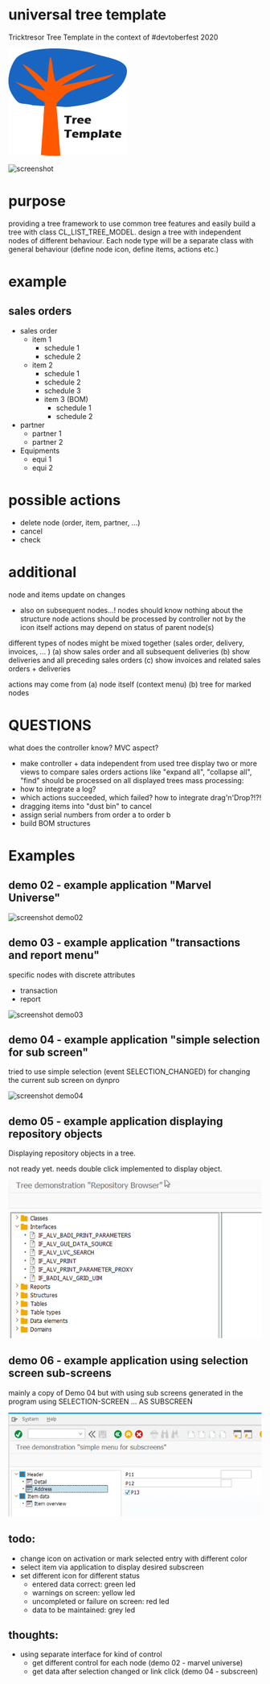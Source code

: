 # universal tree template
Tricktresor Tree Template in the context of #devtoberfest 2020

![logo](https://github.com/tricktresor/tree_template/blob/master/img/tree-template-logo-small-01.png)

![screenshot](https://github.com/tricktresor/tree_template/blob/master/img/SNAG-00721.png)

# purpose
providing a tree framework to use common tree features and easily build a tree with class CL_LIST_TREE_MODEL.
design a tree with independent nodes of different behaviour.
Each node type will be a separate class with general behaviour (define node icon, define items, actions etc.)

# example
## sales orders

 - sales order
   - item 1
     - schedule 1
     - schedule 2
   - item 2
     - schedule 1
     - schedule 2
     - schedule 3
     - item 3 (BOM)
       - schedule 1
       - schedule 2
  - partner
    - partner 1
    - partner 2
  - Equipments
    - equi 1
    - equi 2

# possible actions
 - delete node (order, item, partner, ...)
 - cancel
 - check

# additional
 node and items update on changes
 - also on subsequent nodes...!
 nodes should know nothing about the structure
 node actions should be processed by controller not by the icon itself
 actions may depend on status of parent node(s)

 different types of nodes might be mixed together (sales order, delivery, invoices, ... )
 (a) show sales order and all subsequent deliveries
 (b) show deliveries and all preceding sales orders
 (c) show invoices and related sales orders + deliveries


 actions may come from
 (a) node itself (context menu)
 (b) tree for marked nodes

 # QUESTIONS
 what does the controller know?
 MVC aspect?
 - make controller + data independent from used tree
 display two or more views to compare sales orders
 actions like "expand all", "collapse all", "find" should be processed on all displayed trees
 mass processing:
 - how to integrate a log?
 - which actions succeeded, which failed?
 how to integrate drag'n'Drop?!?!
 - dragging items into "dust bin" to cancel
 - assign serial numbers from order a to order b
 - build BOM structures

# Examples

## demo 02 - example application "Marvel Universe"

![screenshot demo02](https://github.com/tricktresor/tree_template/blob/master/img/SNAG-00729.png)

## demo 03 - example application "transactions and report menu"

specific nodes with discrete attributes 
* transaction
* report

![screenshot demo03](https://github.com/tricktresor/tree_template/blob/master/img/SNAG-00776.png)

## demo 04 - example application "simple selection for sub screen"

tried to use simple selection (event SELECTION_CHANGED) for changing the current sub screen on dynpro

![screenshot demo04](https://github.com/tricktresor/tree_template/blob/master/img/SNAG-00777.png)

## demo 05 - example application displaying repository objects
Displaying repository objects in a tree. 

not ready yet. needs double click implemented to display object.

![screenshot demo05](https://github.com/tricktresor/tree_template/blob/master/img/SNAG-0113.png)

## demo 06 - example application using selection screen sub-screens
mainly a copy of Demo 04 but with using sub screens generated in the program using SELECTION-SCREEN ... AS SUBSCREEN

![Screenshot_demo06](https://github.com/tricktresor/tree_template/blob/master/img/SNAG-0115.png)


## todo:
* change icon on activation or mark selected entry with different color
* select item via application to display desired subscreen
* set different icon for different status
  * entered data correct: green led
  * warnings on screen: yellow led
  * uncompleted or failure on screen: red led
  * data to be maintained: grey led
  
## thoughts:
* using separate interface for kind of control
  * get different control for each node (demo 02 - marvel universe)
  * get data after selection changed or link click (demo 04 - subscreen)
    
